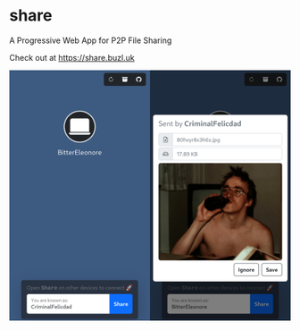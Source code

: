 # share
A Progressive Web App for P2P File Sharing

Check out at https://share.buzl.uk

<div>
  <img alt="ss1" src="images/screenshot_1.png" width="50%"><img alt="ss2" src="images/screenshot_2.png" width="50%">
</div>